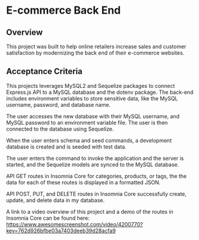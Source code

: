 # E-commerce Back End 

## Overview

This project was built to help online retailers increase sales and customer satisfaction by modernizing the back end of their e-commerce websites.

## Acceptance Criteria

This projects leverages MySQL2 and Sequelize packages to connect Express.js API to a MySQL database and the dotenv package. The back-end includes environment variables to store sensitive data, like the MySQL username, password, and database name.

The user accesses the new database with their MySQL username, and MySQL password to an environment variable file. The user is then connected to the database using Sequelize.

When the user enters schema and seed commands, a development database is created and is seeded with test data.

The user enters the command to invoke the application and the server is started, and the Sequelize models are synced to the MySQL database.

API GET routes in Insomnia Core for categories, products, or tags, the the data for each of these routes is displayed in a formatted JSON.

API POST, PUT, and DELETE routes in Insomnia Core successfully create, update, and delete data in my database.

A link to a video overview of this project and a demo of the routes in Insomnia Core can be found here:
https://www.awesomescreenshot.com/video/4200770?key=762d926bfbe03a7403deeb39d28acfa9
